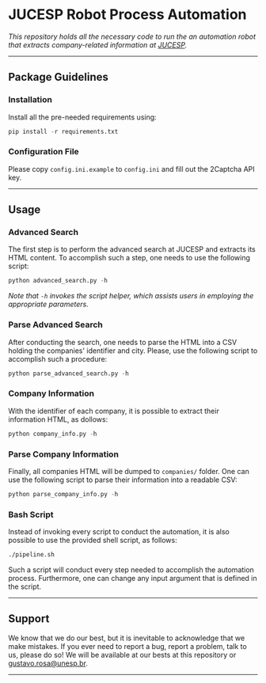 # JUCESP Robot Process Automation

*This repository holds all the necessary code to run the an automation robot that extracts company-related information at [JUCESP](https://www.jucesponline.sp.gov.br/BuscaAvancada.aspx).*

---

## Package Guidelines

### Installation

Install all the pre-needed requirements using:

```Python
pip install -r requirements.txt
```

### Configuration File

Please copy `config.ini.example` to `config.ini` and fill out the 2Captcha API key.

---

## Usage

### Advanced Search

The first step is to perform the advanced search at JUCESP and extracts its HTML content. To accomplish such a step, one needs to use the following script:

```Python
python advanced_search.py -h
```

*Note that `-h` invokes the script helper, which assists users in employing the appropriate parameters.*

### Parse Advanced Search

After conducting the search, one needs to parse the HTML into a CSV holding the companies' identifier and city. Please, use the following script to accomplish such a procedure:

```Python
python parse_advanced_search.py -h
```

### Company Information

With the identifier of each company, it is possible to extract their information HTML, as dollows:

```Python
python company_info.py -h
```

### Parse Company Information

Finally, all companies HTML will be dumped to `companies/` folder. One can use the following script to parse their information into a readable CSV:

```Python
python parse_company_info.py -h
```

### Bash Script

Instead of invoking every script to conduct the automation, it is also possible to use the provided shell script, as follows:

```Bash
./pipeline.sh
```

Such a script will conduct every step needed to accomplish the automation process. Furthermore, one can change any input argument that is defined in the script.

---

## Support

We know that we do our best, but it is inevitable to acknowledge that we make mistakes. If you ever need to report a bug, report a problem, talk to us, please do so! We will be available at our bests at this repository or gustavo.rosa@unesp.br.

---
